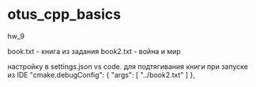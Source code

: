 # otus_cpp_basics

hw_9 

book.txt - книга из задания
book2.txt - война и мир

настройку в settings.json vs code. для подтягивания книги при запуске из IDE
    "cmake.debugConfig": {
        "args": [
            "../book2.txt"
        ]
    },